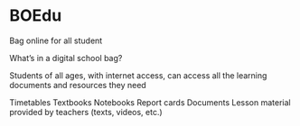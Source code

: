 # BOEdu
Bag online for all student

What’s in a digital school bag?

Students of all ages, with internet access, can access all the learning documents and resources they need

Timetables
Textbooks
Notebooks
Report cards
Documents
Lesson material provided by teachers (texts, videos, etc.)
